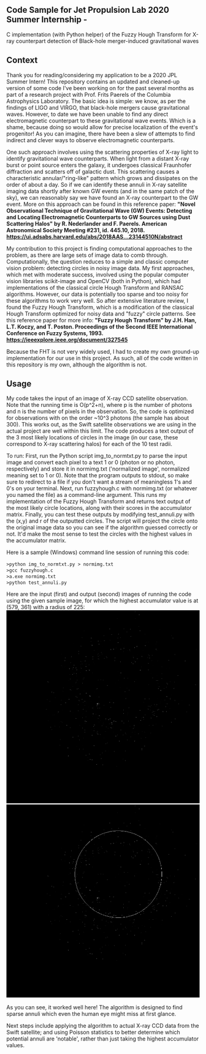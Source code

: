 ## Code Sample for Jet Propulsion Lab 2020 Summer Internship -
C implementation (with Python helper) of the Fuzzy Hough Transform for X-ray counterpart detection of Black-hole merger-induced gravitational waves

## Context

Thank you for reading/considering my application to be a 2020 JPL Summer Intern! This repository contains an updated and cleaned-up version of some code I've been working on for the past several months as part of a research project with Prof. Frits Paerels of the Columbia Astrophysics Laboratory. The basic idea is simple: we know, as per the findings of LIGO and VIRGO, that black-hole mergers cause gravitational waves. However, to date we have been unable to find any direct electromagnetic counterpart to these gravitational wave events. Which is a shame, because doing so would allow for precise localization of the event's progenitor! As you can imagine, there have been a slew of attempts to find indirect and clever ways to observe electromagnetic counterparts.

One such approach involves using the scattering properties of X-ray light to identify gravitational wave counterparts. When light from a distant X-ray burst or point source enters the galaxy, it undergoes classical Fraunhofer diffraction and scatters off of galactic dust. This scattering causes a characteristic annular/"ring-like" pattern which grows and dissipates on the order of about a day. So if we can identify these annuli in X-ray satellite imaging data shortly after known GW events (and in the same patch of the sky), we can reasonably say we have found an X-ray counterpart to the GW event. More on this approach can be found in this reference paper:
**"Novel Observational Technique of Gravitational Wave (GW) Events: Detecting and Locating Electromagnetic Counterparts to GW Sources using Dust Scattering Halos"
by R. Nederlander and F. Paerels. American Astronomical Society Meeting #231, id. 445.10, 2018.
https://ui.adsabs.harvard.edu/abs/2018AAS...23144510N/abstract**

My contribution to this project is finding computational approaches to the problem, as there are large sets of image data to comb through. Computationally, the question reduces to a simple and classic computer vision problem: detecting circles in noisy image data. My first approaches, which met with moderate success, involved using the popular computer vision libraries scikit-image and OpenCV (both in Python), which had implementations of the classical circle Hough Transform and RANSAC algorithms. However, our data is potentially too sparse and too noisy for these algorithms to work very well. So after extensive literature review, I found the Fuzzy Hough Transform, which is a modification of the classical Hough Transform optimized for noisy data and "fuzzy" circle patterns. See this reference paper for more info:
**"Fuzzy Hough Transform" by J.H. Han, L.T. Koczy, and T. Poston. Proceedings of the Second IEEE International Conference on Fuzzy Systems, 1993.
https://ieeexplore.ieee.org/document/327545**

Because the FHT is not very widely used, I had to create my own ground-up implementation for our use in this project. As such, all of the code written in this repository is my own, although the algorithm is not.


## Usage

My code takes the input of an image of X-ray CCD satellite observation. Note that the running time is O(p^2+n), where p is the number of photons and n is the number of pixels in the observation. So, the code is optimized for observations with on the order ~10^3 photons (the sample has about 300). This works out, as the Swift satellite observations we are using in the actual project are well within this limit.
The code produces a text output of the 3 most likely locations of circles in the image (in our case, these correspond to X-ray scattering halos) for each of the 10 test radii.

To run:
First, run the Python script img_to_normtxt.py to parse the input image and convert each pixel to a text 1 or 0 (photon or no photon, respectively) and store it in normimg.txt ('normalized image', normalized meaning set to 1 or 0). Note that the program outputs to stdout, so make sure to redirect to a file if you don't want a stream of meaningless 1's and 0's on your terminal.
Next, run fuzzyhough.c with normimg.txt (or whatever you named the file) as a command-line argument. This runs my implementation of the Fuzzy Hough Transform and returns text output of the most likely circle locations, along with their scores in the accumulator matrix.
Finally, you can test these outputs by modifying test_annuli.py with the (x,y) and r of the outputted circles. The script will project the circle onto the original image data so you can see if the algorithm guessed correctly or not. It'd make the most sense to test the circles with the highest values in the accumulator matrix.

Here is a sample (Windows) command line session of running this code:
```
>python img_to_normtxt.py > normimg.txt
>gcc fuzzyhough.c
>a.exe normimg.txt
>python test_annuli.py
```

Here are the input (first) and output (second) images of running the code using the given sample image, for which the highest accumulator value is at (579, 361) with a radius of 225:
![](sample.png)    ![](output.png)


As you can see, it worked well here! The algorithm is designed to find sparse annuli which even the human eye might miss at first glance.

Next steps include applying the algorithm to actual X-ray CCD data from the Swift satellite; and using Poisson statistics to better determine which potential annuli are 'notable', rather than just taking the highest accumulator values.

